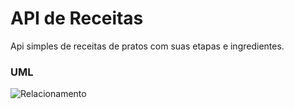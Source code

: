 # API de Receitas
Api simples de receitas de pratos com suas etapas e ingredientes.
### UML




![Relacionamento](https://github.com/Juzeka/api_receitas/blob/master/relacionamento.png?raw=true)

